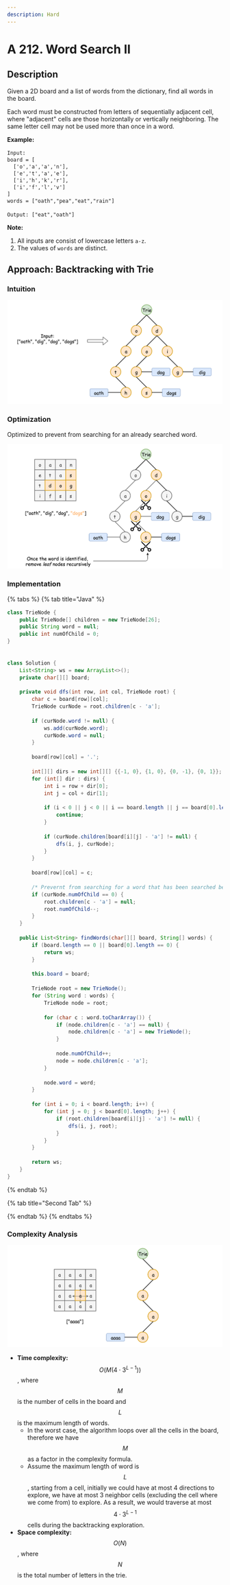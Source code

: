 ```yaml
---
description: Hard
---
```


# A 212. Word Search II

## Description

Given a 2D board and a list of words from the dictionary, find all words in the board.

Each word must be constructed from letters of sequentially adjacent cell, where "adjacent" cells are those horizontally or vertically neighboring. The same letter cell may not be used more than once in a word.

**Example:**

```text
Input: 
board = [
  ['o','a','a','n'],
  ['e','t','a','e'],
  ['i','h','k','r'],
  ['i','f','l','v']
]
words = ["oath","pea","eat","rain"]

Output: ["eat","oath"]
```

**Note:**

1. All inputs are consist of lowercase letters `a-z`.
2. The values of `words` are distinct.

## Approach: Backtracking with Trie

### Intuition

![](../../../.gitbook/assets/image%20%28209%29.png)

### Optimization

Optimized to prevent from searching for an already searched word.

![](../../../.gitbook/assets/image%20%28207%29.png)

### Implementation

{% tabs %}
{% tab title="Java" %}
```java
class TrieNode {
    public TrieNode[] children = new TrieNode[26];
    public String word = null;
    public int numOfChild = 0;
}


class Solution {
    List<String> ws = new ArrayList<>();
    private char[][] board;

    private void dfs(int row, int col, TrieNode root) {
        char c = board[row][col];
        TrieNode curNode = root.children[c - 'a'];

        if (curNode.word != null) {
            ws.add(curNode.word);
            curNode.word = null;
        }

        board[row][col] = '.';

        int[][] dirs = new int[][] {{-1, 0}, {1, 0}, {0, -1}, {0, 1}};
        for (int[] dir : dirs) {
            int i = row + dir[0];
            int j = col + dir[1];

            if (i < 0 || j < 0 || i == board.length || j == board[0].length || board[i][j] == '.') {
                continue;
            }

            if (curNode.children[board[i][j] - 'a'] != null) {
                dfs(i, j, curNode);
            }
        }

        board[row][col] = c;

        /* Prevernt from searching for a word that has been searched before */
        if (curNode.numOfChild == 0) {
            root.children[c - 'a'] = null;
            root.numOfChild--;
        }
    }

    public List<String> findWords(char[][] board, String[] words) {
        if (board.length == 0 || board[0].length == 0) {
            return ws;
        }

        this.board = board;

        TrieNode root = new TrieNode();
        for (String word : words) {
            TrieNode node = root;

            for (char c : word.toCharArray()) {
                if (node.children[c - 'a'] == null) {
                    node.children[c - 'a'] = new TrieNode();
                }

                node.numOfChild++;
                node = node.children[c - 'a'];
            }

            node.word = word;
        }

        for (int i = 0; i < board.length; i++) {
            for (int j = 0; j < board[0].length; j++) {
                if (root.children[board[i][j] - 'a'] != null) {
                    dfs(i, j, root);
                }
            }
        }

        return ws;
    }
}
```
{% endtab %}

{% tab title="Second Tab" %}

{% endtab %}
{% endtabs %}

### Complexity Analysis

![](../../../.gitbook/assets/image%20%28208%29.png)

* **Time complexity:** $$O(M(4\cdot 3^{L-1}))$$, where $$M$$ is the number of cells in the board and $$L$$ is the maximum length of words.
  * In the worst case, the algorithm loops over all the cells in the board, therefore we have $$M$$ as a factor in the complexity formula.
  * Assume the maximum length of word is $$L$$, starting from a cell, initially we could have at most 4 directions to explore, we have at most 3 neighbor cells \(excluding the cell where we come from\) to explore. As a result, we would traverse at most $$4\cdot 3^{L-1}$$ cells during the backtracking exploration.
* **Space complexity:** $$O(N)$$, where $$N$$ is the total number of letters in the trie.

